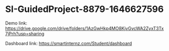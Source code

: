 # SI-GuidedProject-8879-1646627596
Demo link: https://drive.google.com/drive/folders/1AzGwHkp4MO8KjvGvcWA2ZyxT3Tx7jPrh?usp=sharing


Dashboard link: https://smartinternz.com/Student/dashboard
